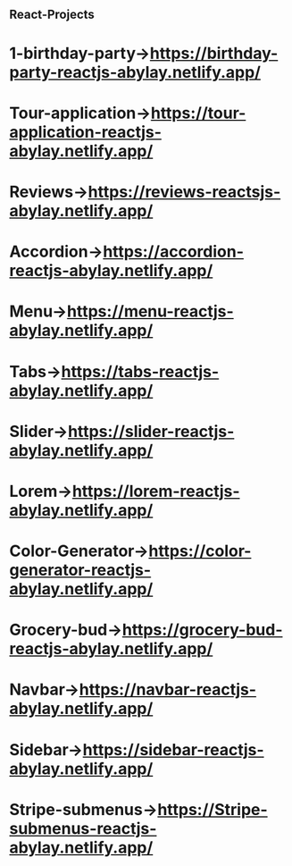 ## React-Projects
# 1-birthday-party->https://birthday-party-reactjs-abylay.netlify.app/
# Tour-application->https://tour-application-reactjs-abylay.netlify.app/
# Reviews->https://reviews-reactsjs-abylay.netlify.app/
# Accordion->https://accordion-reactjs-abylay.netlify.app/
# Menu->https://menu-reactjs-abylay.netlify.app/
# Tabs->https://tabs-reactjs-abylay.netlify.app/
# Slider->https://slider-reactjs-abylay.netlify.app/
# Lorem->https://lorem-reactjs-abylay.netlify.app/
# Color-Generator->https://color-generator-reactjs-abylay.netlify.app/
# Grocery-bud->https://grocery-bud-reactjs-abylay.netlify.app/
# Navbar->https://navbar-reactjs-abylay.netlify.app/
# Sidebar->https://sidebar-reactjs-abylay.netlify.app/
# Stripe-submenus->https://Stripe-submenus-reactjs-abylay.netlify.app/